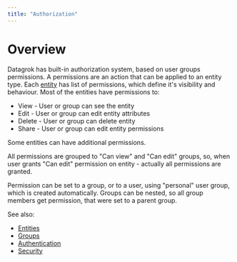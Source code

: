 ```yaml
---
title: "Authorization"
---
```

<!-- SUBTITLE: -->

# Overview

Datagrok has built-in authorization system, based on user groups permissions. A permissions are an action that can be
applied to an entity type. Each [entity](../datagrok/objects.md) has list of permissions, which define it's visibility
and behaviour. Most of the entities have permissions to:

* View - User or group can see the entity
* Edit - User or group can edit entity attributes
* Delete - User or group can delete entity
* Share - User or group can edit entity permissions

Some entities can have additional permissions.

All permissions are grouped to "Can view" and "Can edit" groups, so, when user grants "Can edit"
permission on entity - actually all permissions are granted.

Permission can be set to a group, or to a user, using "personal" user group, which is created automatically. Groups can
be nested, so all group members get permission, that were set to a parent group.

See also:

* [Entities](../datagrok/objects.md)
* [Groups](../govern/group.md)
* [Authentication](authentication.md)
* [Security](security.md)
